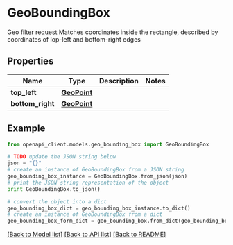 # GeoBoundingBox

Geo filter request  Matches coordinates inside the rectangle, described by coordinates of lop-left and bottom-right edges

## Properties
Name | Type | Description | Notes
------------ | ------------- | ------------- | -------------
**top_left** | [**GeoPoint**](GeoPoint.md) |  | 
**bottom_right** | [**GeoPoint**](GeoPoint.md) |  | 

## Example

```python
from openapi_client.models.geo_bounding_box import GeoBoundingBox

# TODO update the JSON string below
json = "{}"
# create an instance of GeoBoundingBox from a JSON string
geo_bounding_box_instance = GeoBoundingBox.from_json(json)
# print the JSON string representation of the object
print GeoBoundingBox.to_json()

# convert the object into a dict
geo_bounding_box_dict = geo_bounding_box_instance.to_dict()
# create an instance of GeoBoundingBox from a dict
geo_bounding_box_form_dict = geo_bounding_box.from_dict(geo_bounding_box_dict)
```
[[Back to Model list]](../README.md#documentation-for-models) [[Back to API list]](../README.md#documentation-for-api-endpoints) [[Back to README]](../README.md)


